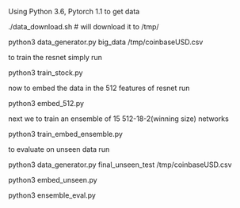 Using Python 3.6, Pytorch 1.1
to get data


./data_download.sh # will download it to /tmp/

python3 data_generator.py big_data /tmp/coinbaseUSD.csv 


to train the resnet simply run 

python3 train_stock.py


now to embed the data in the 512 features of resnet run

python3 embed_512.py 


next we to train an ensemble of 15 512-18-2(winning size) networks

python3 train_embed_ensemble.py


to evaluate on unseen data run 



python3 data_generator.py final_unseen_test /tmp/coinbaseUSD.csv 


python3 embed_unseen.py


python3 ensemble_eval.py







